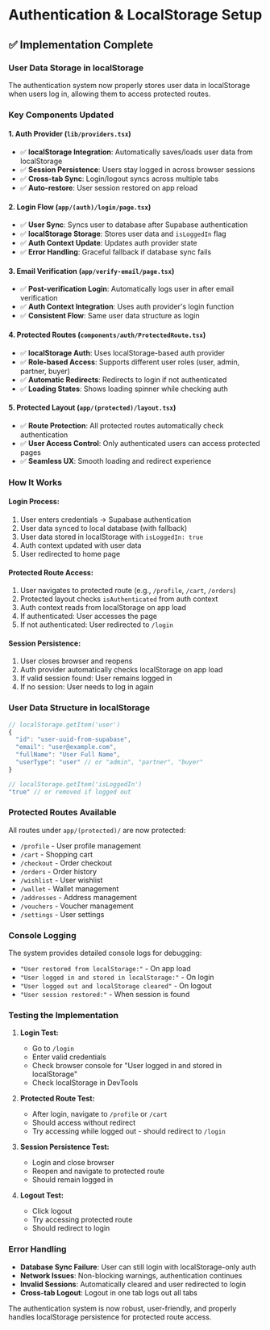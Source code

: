 # Authentication & LocalStorage Setup

## ✅ **Implementation Complete**

### **User Data Storage in localStorage**

The authentication system now properly stores user data in localStorage when users log in, allowing them to access protected routes.

### **Key Components Updated**

#### 1. **Auth Provider (`lib/providers.tsx`)**
- ✅ **localStorage Integration**: Automatically saves/loads user data from localStorage
- ✅ **Session Persistence**: Users stay logged in across browser sessions
- ✅ **Cross-tab Sync**: Login/logout syncs across multiple tabs
- ✅ **Auto-restore**: User session restored on app reload

#### 2. **Login Flow (`app/(auth)/login/page.tsx`)**
- ✅ **User Sync**: Syncs user to database after Supabase authentication
- ✅ **localStorage Storage**: Stores user data and `isLoggedIn` flag
- ✅ **Auth Context Update**: Updates auth provider state
- ✅ **Error Handling**: Graceful fallback if database sync fails

#### 3. **Email Verification (`app/verify-email/page.tsx`)**
- ✅ **Post-verification Login**: Automatically logs user in after email verification
- ✅ **Auth Context Integration**: Uses auth provider's login function
- ✅ **Consistent Flow**: Same user data structure as login

#### 4. **Protected Routes (`components/auth/ProtectedRoute.tsx`)**
- ✅ **localStorage Auth**: Uses localStorage-based auth provider
- ✅ **Role-based Access**: Supports different user roles (user, admin, partner, buyer)
- ✅ **Automatic Redirects**: Redirects to login if not authenticated
- ✅ **Loading States**: Shows loading spinner while checking auth

#### 5. **Protected Layout (`app/(protected)/layout.tsx`)**
- ✅ **Route Protection**: All protected routes automatically check authentication
- ✅ **User Access Control**: Only authenticated users can access protected pages
- ✅ **Seamless UX**: Smooth loading and redirect experience

### **How It Works**

#### **Login Process:**
1. User enters credentials → Supabase authentication
2. User data synced to local database (with fallback)
3. User data stored in localStorage with `isLoggedIn: true`
4. Auth context updated with user data
5. User redirected to home page

#### **Protected Route Access:**
1. User navigates to protected route (e.g., `/profile`, `/cart`, `/orders`)
2. Protected layout checks `isAuthenticated` from auth context
3. Auth context reads from localStorage on app load
4. If authenticated: User accesses the page
5. If not authenticated: User redirected to `/login`

#### **Session Persistence:**
1. User closes browser and reopens
2. Auth provider automatically checks localStorage on app load
3. If valid session found: User remains logged in
4. If no session: User needs to log in again

### **User Data Structure in localStorage**

```javascript
// localStorage.getItem('user')
{
  "id": "user-uuid-from-supabase",
  "email": "user@example.com", 
  "fullName": "User Full Name",
  "userType": "user" // or "admin", "partner", "buyer"
}

// localStorage.getItem('isLoggedIn')
"true" // or removed if logged out
```

### **Protected Routes Available**

All routes under `app/(protected)/` are now protected:
- `/profile` - User profile management
- `/cart` - Shopping cart
- `/checkout` - Order checkout
- `/orders` - Order history
- `/wishlist` - User wishlist
- `/wallet` - Wallet management
- `/addresses` - Address management
- `/vouchers` - Voucher management
- `/settings` - User settings

### **Console Logging**

The system provides detailed console logs for debugging:
- `"User restored from localStorage:"` - On app load
- `"User logged in and stored in localStorage:"` - On login
- `"User logged out and localStorage cleared"` - On logout
- `"User session restored:"` - When session is found

### **Testing the Implementation**

1. **Login Test:**
   - Go to `/login`
   - Enter valid credentials
   - Check browser console for "User logged in and stored in localStorage"
   - Check localStorage in DevTools

2. **Protected Route Test:**
   - After login, navigate to `/profile` or `/cart`
   - Should access without redirect
   - Try accessing while logged out - should redirect to `/login`

3. **Session Persistence Test:**
   - Login and close browser
   - Reopen and navigate to protected route
   - Should remain logged in

4. **Logout Test:**
   - Click logout
   - Try accessing protected route
   - Should redirect to login

### **Error Handling**

- **Database Sync Failure**: User can still login with localStorage-only auth
- **Network Issues**: Non-blocking warnings, authentication continues
- **Invalid Sessions**: Automatically cleared and user redirected to login
- **Cross-tab Logout**: Logout in one tab logs out all tabs

The authentication system is now robust, user-friendly, and properly handles localStorage persistence for protected route access.

